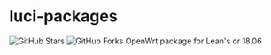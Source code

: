# luci-packages
![GitHub Stars](https://img.shields.io/github/stars/tianiue/luci-packages.svg?style=flat-square&label=Stars&logo=github)
![GitHub Forks](https://img.shields.io/github/forks/tianiue/luci-packages.svg?style=flat-square&label=Forks&logo=github)
OpenWrt package for Lean's or 18.06
